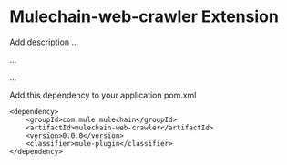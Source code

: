 # Mulechain-web-crawler Extension

Add description ...


...


...


Add this dependency to your application pom.xml

```
<dependency>
    <groupId>com.mule.mulechain</groupId>
    <artifactId>mulechain-web-crawler</artifactId>
    <version>0.0.0</version>
    <classifier>mule-plugin</classifier>
</dependency>
```
